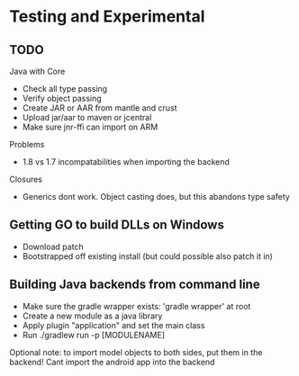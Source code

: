 
# Testing and Experimental 

## TODO

Java with Core 

- Check all type passing
- Verify object passing
- Create JAR or AAR from mantle and crust
- Upload jar/aar to maven or jcentral
- Make sure jnr-ffi can import on ARM

Problems

- 1.8 vs 1.7 incompatabilities when importing the backend

Closures

- Generics dont work. Object casting does, but this abandons type safety


## Getting GO to build DLLs on Windows 

- Download patch
- Bootstrapped off existing install (but could possible also patch it in)

## Building Java backends from command line

- Make sure the gradle wrapper exists: 'gradle wrapper' at root
- Create a new module as a java library
- Apply plugin "application" and set the main class
- Run ./gradlew run -p [MODULENAME]

Optional note: to import model objects to both sides, put them in the backend! Cant import
 the android app into the backend
 
